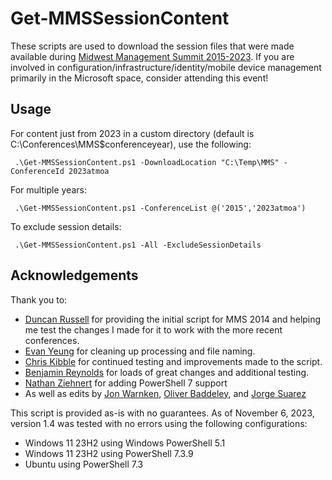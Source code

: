 # Get-MMSSessionContent

These scripts are used to download the session files that were made available during [Midwest Management Summit 2015-2023](http://mmsmoa.com). If you are involved in configuration/infrastructure/identity/mobile device management primarily in the Microsoft space, consider attending this event!

## Usage

For content just from 2023 in a custom directory (default is C:\Conferences\MMS\$conferenceyear), use the following:

``` .\Get-MMSSessionContent.ps1 -DownloadLocation "C:\Temp\MMS" -ConferenceId 2023atmoa```

For multiple years:

``` .\Get-MMSSessionContent.ps1 -ConferenceList @('2015','2023atmoa')```

To exclude session details:

``` .\Get-MMSSessionContent.ps1 -All -ExcludeSessionDetails```

## Acknowledgements

Thank you to:
- [Duncan Russell](http://www.sysadmintechnotes.com/) for providing the initial script for MMS 2014 and helping me test the changes I made for it to work with the more recent conferences.
- [Evan Yeung](https://github.com/forevanyeung) for cleaning up processing and file naming.
- [Chris Kibble](https://www.christopherkibble.com) for continued testing and improvements made to the script.
- [Benjamin Reynolds](https://sqlbenjamin.wordpress.com) for loads of great changes and additional testing.
- [Nathan Ziehnert](https://z-nerd.com/) for adding PowerShell 7 support
- As well as edits by [Jon Warnken](https://github.com/mrbodean), [Oliver Baddeley](https://github.com/BaddMann), and [Jorge Suarez](https://github.com/jorgeasaurus)

This script is provided as-is with no guarantees. As of November 6, 2023, version 1.4 was tested with no errors using the following configurations:

- Windows 11 23H2 using Windows PowerShell 5.1
- Windows 11 23H2 using PowerShell 7.3.9
- Ubuntu using PowerShell 7.3
